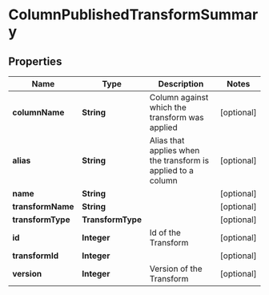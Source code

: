 

# ColumnPublishedTransformSummary



## Properties

| Name | Type | Description | Notes |
|------------ | ------------- | ------------- | -------------|
|**columnName** | **String** | Column against which the transform was applied |  [optional] |
|**alias** | **String** | Alias that applies when the transform is applied to a column |  [optional] |
|**name** | **String** |  |  [optional] |
|**transformName** | **String** |  |  [optional] |
|**transformType** | **TransformType** |  |  [optional] |
|**id** | **Integer** | Id of the Transform |  [optional] |
|**transformId** | **Integer** |  |  [optional] |
|**version** | **Integer** | Version of the Transform |  [optional] |



